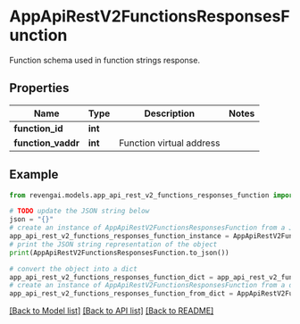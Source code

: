# AppApiRestV2FunctionsResponsesFunction

Function schema used in function strings response.

## Properties

Name | Type | Description | Notes
------------ | ------------- | ------------- | -------------
**function_id** | **int** |  | 
**function_vaddr** | **int** | Function virtual address | 

## Example

```python
from revengai.models.app_api_rest_v2_functions_responses_function import AppApiRestV2FunctionsResponsesFunction

# TODO update the JSON string below
json = "{}"
# create an instance of AppApiRestV2FunctionsResponsesFunction from a JSON string
app_api_rest_v2_functions_responses_function_instance = AppApiRestV2FunctionsResponsesFunction.from_json(json)
# print the JSON string representation of the object
print(AppApiRestV2FunctionsResponsesFunction.to_json())

# convert the object into a dict
app_api_rest_v2_functions_responses_function_dict = app_api_rest_v2_functions_responses_function_instance.to_dict()
# create an instance of AppApiRestV2FunctionsResponsesFunction from a dict
app_api_rest_v2_functions_responses_function_from_dict = AppApiRestV2FunctionsResponsesFunction.from_dict(app_api_rest_v2_functions_responses_function_dict)
```
[[Back to Model list]](../README.md#documentation-for-models) [[Back to API list]](../README.md#documentation-for-api-endpoints) [[Back to README]](../README.md)


